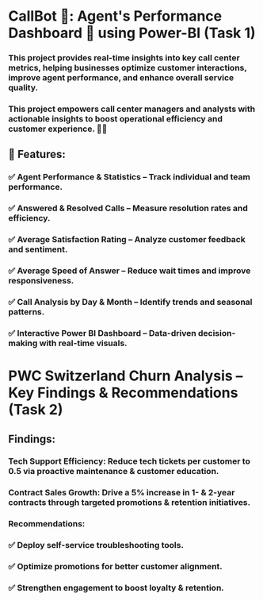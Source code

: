 #  CallBot 🤖: Agent's Performance Dashboard 👥 using Power-BI (Task 1)

###  This project provides real-time insights into key call center metrics, helping businesses optimize customer interactions, improve agent performance, and enhance overall service quality.
### This project empowers call center managers and analysts with actionable insights to boost operational efficiency and customer experience. 🚀✨
## 🚀 Features:
### ✅ Agent Performance & Statistics – Track individual and team performance.
### ✅ Answered & Resolved Calls – Measure resolution rates and efficiency.
### ✅ Average Satisfaction Rating – Analyze customer feedback and sentiment.
### ✅ Average Speed of Answer – Reduce wait times and improve responsiveness.
### ✅ Call Analysis by Day & Month – Identify trends and seasonal patterns.
### ✅ Interactive Power BI Dashboard – Data-driven decision-making with real-time visuals.

# PWC Switzerland Churn Analysis – Key Findings & Recommendations (Task 2)

## Findings:

### Tech Support Efficiency: Reduce tech tickets per customer to 0.5 via proactive maintenance & customer education.
### Contract Sales Growth: Drive a 5% increase in 1- & 2-year contracts through targeted promotions & retention initiatives.
### Recommendations:
### ✅ Deploy self-service troubleshooting tools.
### ✅ Optimize promotions for better customer alignment.
### ✅ Strengthen engagement to boost loyalty & retention.
